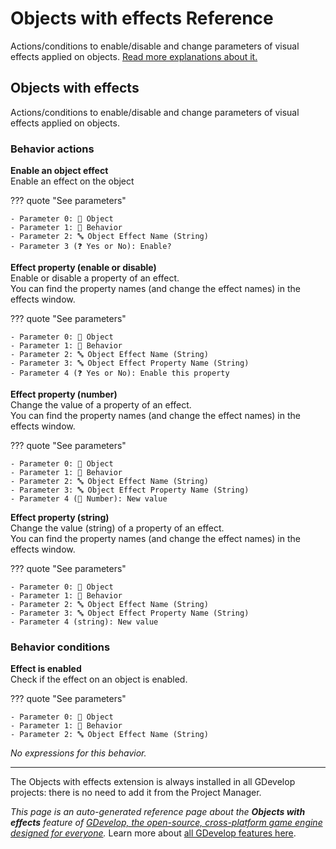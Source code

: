 # Objects with effects Reference

Actions/conditions to enable/disable and change parameters of visual effects applied on objects. [Read more explanations about it.](/gdevelop5/objects)



## Objects with effects 

Actions/conditions to enable/disable and change parameters of visual effects applied on objects. 

### Behavior actions

**Enable an object effect**  
Enable an effect on the object

??? quote "See parameters"

    - Parameter 0: 👾 Object
    - Parameter 1: 🧩 Behavior
    - Parameter 2: 🔤 Object Effect Name (String)
    - Parameter 3 (❓ Yes or No): Enable?

**Effect property (enable or disable)**  
Enable or disable a property of an effect.  
You can find the property names (and change the effect names) in the effects window.

??? quote "See parameters"

    - Parameter 0: 👾 Object
    - Parameter 1: 🧩 Behavior
    - Parameter 2: 🔤 Object Effect Name (String)
    - Parameter 3: 🔤 Object Effect Property Name (String)
    - Parameter 4 (❓ Yes or No): Enable this property

**Effect property (number)**  
Change the value of a property of an effect.  
You can find the property names (and change the effect names) in the effects window.

??? quote "See parameters"

    - Parameter 0: 👾 Object
    - Parameter 1: 🧩 Behavior
    - Parameter 2: 🔤 Object Effect Name (String)
    - Parameter 3: 🔤 Object Effect Property Name (String)
    - Parameter 4 (🔢 Number): New value

**Effect property (string)**  
Change the value (string) of a property of an effect.  
You can find the property names (and change the effect names) in the effects window.

??? quote "See parameters"

    - Parameter 0: 👾 Object
    - Parameter 1: 🧩 Behavior
    - Parameter 2: 🔤 Object Effect Name (String)
    - Parameter 3: 🔤 Object Effect Property Name (String)
    - Parameter 4 (string): New value

### Behavior conditions

**Effect is enabled**  
Check if the effect on an object is enabled.

??? quote "See parameters"

    - Parameter 0: 👾 Object
    - Parameter 1: 🧩 Behavior
    - Parameter 2: 🔤 Object Effect Name (String)

_No expressions for this behavior._




---

The Objects with effects extension is always installed in all GDevelop projects: there is no need to add it from the Project Manager.

*This page is an auto-generated reference page about the **Objects with effects** feature of [GDevelop, the open-source, cross-platform game engine designed for everyone](https://gdevelop.io/).* Learn more about [all GDevelop features here](/gdevelop5/all-features).